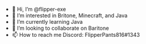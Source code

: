 - 👋 Hi, I’m @flipper-exe
- 👀 I’m interested in Britone, Minecraft, and Java
- 🌱 I’m currently learning Java
- 💞️ I’m looking to collaborate on Baritone
- 📫 How to reach me Discord: FlipperPants816#1343

<!---
flipper-exe/flipper-exe is a ✨ special ✨ repository because its `README.md` (this file) appears on your GitHub profile.
You can click the Preview link to take a look at your changes.
--->

